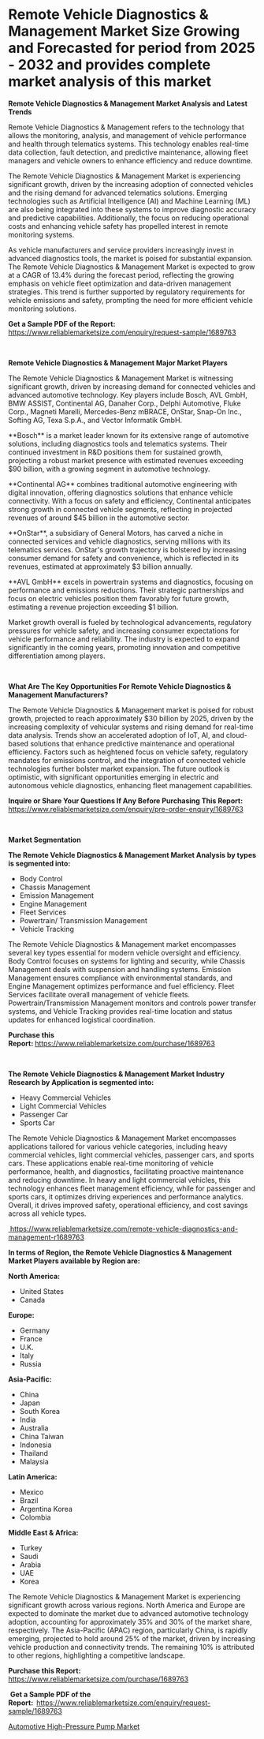<p><h1>Remote Vehicle Diagnostics & Management Market Size Growing and Forecasted for period from 2025 - 2032 and provides complete market analysis of this market</h1></p><p><strong>Remote Vehicle Diagnostics & Management Market Analysis and Latest Trends</strong></p>
<p><p>Remote Vehicle Diagnostics & Management refers to the technology that allows the monitoring, analysis, and management of vehicle performance and health through telematics systems. This technology enables real-time data collection, fault detection, and predictive maintenance, allowing fleet managers and vehicle owners to enhance efficiency and reduce downtime.</p><p>The Remote Vehicle Diagnostics & Management Market is experiencing significant growth, driven by the increasing adoption of connected vehicles and the rising demand for advanced telematics solutions. Emerging technologies such as Artificial Intelligence (AI) and Machine Learning (ML) are also being integrated into these systems to improve diagnostic accuracy and predictive capabilities. Additionally, the focus on reducing operational costs and enhancing vehicle safety has propelled interest in remote monitoring systems.</p><p>As vehicle manufacturers and service providers increasingly invest in advanced diagnostics tools, the market is poised for substantial expansion. The Remote Vehicle Diagnostics & Management Market is expected to grow at a CAGR of 13.4% during the forecast period, reflecting the growing emphasis on vehicle fleet optimization and data-driven management strategies. This trend is further supported by regulatory requirements for vehicle emissions and safety, prompting the need for more efficient vehicle monitoring solutions.</p></p>
<p><strong>Get a Sample PDF of the Report:&nbsp;</strong> <a href="https://www.reliablemarketsize.com/enquiry/request-sample/1689763?utm_campaign=2005&utm_medium=2&utm_source=Github&utm_content=ia&utm_term=07012025&utm_id=remote-vehicle-diagnostics-management">https://www.reliablemarketsize.com/enquiry/request-sample/1689763</a></p>
<p>&nbsp;</p>
<p><strong>Remote Vehicle Diagnostics & Management Major Market Players</strong></p>
<p><p>The Remote Vehicle Diagnostics & Management Market is witnessing significant growth, driven by increasing demand for connected vehicles and advanced automotive technology. Key players include Bosch, AVL GmbH, BMW ASSIST, Continental AG, Danaher Corp., Delphi Automotive, Fluke Corp., Magneti Marelli, Mercedes-Benz mBRACE, OnStar, Snap-On Inc., Softing AG, Texa S.p.A., and Vector Informatik GmbH.</p><p>**Bosch** is a market leader known for its extensive range of automotive solutions, including diagnostics tools and telematics systems. Their continued investment in R&D positions them for sustained growth, projecting a robust market presence with estimated revenues exceeding $90 billion, with a growing segment in automotive technology.</p><p>**Continental AG** combines traditional automotive engineering with digital innovation, offering diagnostics solutions that enhance vehicle connectivity. With a focus on safety and efficiency, Continental anticipates strong growth in connected vehicle segments, reflecting in projected revenues of around $45 billion in the automotive sector.</p><p>**OnStar**, a subsidiary of General Motors, has carved a niche in connected services and vehicle diagnostics, serving millions with its telematics services. OnStar's growth trajectory is bolstered by increasing consumer demand for safety and convenience, which is reflected in its revenues, estimated at approximately $3 billion annually.</p><p>**AVL GmbH** excels in powertrain systems and diagnostics, focusing on performance and emissions reductions. Their strategic partnerships and focus on electric vehicles position them favorably for future growth, estimating a revenue projection exceeding $1 billion.</p><p>Market growth overall is fueled by technological advancements, regulatory pressures for vehicle safety, and increasing consumer expectations for vehicle performance and reliability. The industry is expected to expand significantly in the coming years, promoting innovation and competitive differentiation among players.</p></p>
<p>&nbsp;</p>
<p><strong>What Are The Key Opportunities For Remote Vehicle Diagnostics & Management Manufacturers?</strong></p>
<p><p>The Remote Vehicle Diagnostics & Management market is poised for robust growth, projected to reach approximately $30 billion by 2025, driven by the increasing complexity of vehicular systems and rising demand for real-time data analysis. Trends show an accelerated adoption of IoT, AI, and cloud-based solutions that enhance predictive maintenance and operational efficiency. Factors such as heightened focus on vehicle safety, regulatory mandates for emissions control, and the integration of connected vehicle technologies further bolster market expansion. The future outlook is optimistic, with significant opportunities emerging in electric and autonomous vehicle diagnostics, enhancing fleet management capabilities.</p></p>
<p><strong>Inquire or Share Your Questions If Any Before Purchasing This Report:</strong> <a href="https://www.reliablemarketsize.com/enquiry/pre-order-enquiry/1689763?utm_campaign=2005&utm_medium=2&utm_source=Github&utm_content=ia&utm_term=07012025&utm_id=remote-vehicle-diagnostics-management">https://www.reliablemarketsize.com/enquiry/pre-order-enquiry/1689763</a></p>
<p>&nbsp;</p>
<p><strong>Market Segmentation</strong></p>
<p><strong>The Remote Vehicle Diagnostics & Management Market Analysis by types is segmented into:</strong></p>
<p><ul><li>Body Control</li><li>Chassis Management</li><li>Emission Management</li><li>Engine Management</li><li>Fleet Services</li><li>Powertrain/ Transmission Management</li><li>Vehicle Tracking</li></ul></p>
<p><p>The Remote Vehicle Diagnostics & Management market encompasses several key types essential for modern vehicle oversight and efficiency. Body Control focuses on systems for lighting and security, while Chassis Management deals with suspension and handling systems. Emission Management ensures compliance with environmental standards, and Engine Management optimizes performance and fuel efficiency. Fleet Services facilitate overall management of vehicle fleets. Powertrain/Transmission Management monitors and controls power transfer systems, and Vehicle Tracking provides real-time location and status updates for enhanced logistical coordination.</p></p>
<p><strong>Purchase this Report:&nbsp;</strong><a href="https://www.reliablemarketsize.com/purchase/1689763?utm_campaign=2005&utm_medium=2&utm_source=Github&utm_content=ia&utm_term=07012025&utm_id=remote-vehicle-diagnostics-management">https://www.reliablemarketsize.com/purchase/1689763</a></p>
<p>&nbsp;</p>
<p><strong>The Remote Vehicle Diagnostics & Management Market Industry Research by Application is segmented into:</strong></p>
<p><ul><li>Heavy Commercial Vehicles</li><li>Light Commercial Vehicles</li><li>Passenger Car</li><li>Sports Car</li></ul></p>
<p><p>The Remote Vehicle Diagnostics & Management Market encompasses applications tailored for various vehicle categories, including heavy commercial vehicles, light commercial vehicles, passenger cars, and sports cars. These applications enable real-time monitoring of vehicle performance, health, and diagnostics, facilitating proactive maintenance and reducing downtime. In heavy and light commercial vehicles, this technology enhances fleet management efficiency, while for passenger and sports cars, it optimizes driving experiences and performance analytics. Overall, it drives improved safety, operational efficiency, and cost savings across all vehicle types.</p></p>
<p><a href="https://www.reliablemarketsize.com/remote-vehicle-diagnostics-and-management-r1689763?utm_campaign=2005&utm_medium=2&utm_source=Github&utm_content=ia&utm_term=07012025&utm_id=remote-vehicle-diagnostics-management">&nbsp;https://www.reliablemarketsize.com/remote-vehicle-diagnostics-and-management-r1689763</a></p>
<p><strong>In terms of Region, the Remote Vehicle Diagnostics & Management Market Players available by Region are:</strong></p>
<p>
    <p> <strong> North America: </strong>
        <ul>
            <li>United States</li>
            <li>Canada</li>
        </ul>
        </p> 
    <p> <strong> Europe: </strong>
        <ul>
            <li>Germany</li>
            <li>France</li>
            <li>U.K.</li>
            <li>Italy</li>
            <li>Russia</li>
        </ul>
        </p> 
    <p> <strong> Asia-Pacific: </strong>
        <ul>
            <li>China</li>
            <li>Japan</li>
            <li>South Korea</li>
            <li>India</li>
            <li>Australia</li>
            <li>China Taiwan</li>
            <li>Indonesia</li>
            <li>Thailand</li>
            <li>Malaysia</li>
        </ul>
        </p> 
    <p> <strong> Latin America: </strong>
        <ul>
            <li>Mexico</li>
            <li>Brazil</li>
            <li>Argentina Korea</li>
            <li>Colombia</li>
        </ul>
        </p> 
    <p> <strong> Middle East & Africa: </strong>
        <ul>
            <li>Turkey</li>
            <li>Saudi</li>
            <li>Arabia</li>
            <li>UAE</li>
            <li>Korea</li>
        </ul>
    </p>
    </p>
<p><p>The Remote Vehicle Diagnostics & Management Market is experiencing significant growth across various regions. North America and Europe are expected to dominate the market due to advanced automotive technology adoption, accounting for approximately 35% and 30% of the market share, respectively. The Asia-Pacific (APAC) region, particularly China, is rapidly emerging, projected to hold around 25% of the market, driven by increasing vehicle production and connectivity trends. The remaining 10% is attributed to other regions, highlighting a competitive landscape.</p></p>
<p><strong>Purchase this Report: </strong><a href="https://www.reliablemarketsize.com/purchase/1689763?utm_campaign=2005&utm_medium=2&utm_source=Github&utm_content=ia&utm_term=07012025&utm_id=remote-vehicle-diagnostics-management">https://www.reliablemarketsize.com/purchase/1689763</a></p>
<p>&nbsp;<strong>Get a Sample PDF of the Report:&nbsp;&nbsp;</strong><a href="https://www.reliablemarketsize.com/enquiry/request-sample/1689763?utm_campaign=2005&utm_medium=2&utm_source=Github&utm_content=ia&utm_term=07012025&utm_id=remote-vehicle-diagnostics-management">https://www.reliablemarketsize.com/enquiry/request-sample/1689763</a></p>
<p><strong></strong></p>
<p><p><a href="https://github.com/lylyparadise/Market-Research-Report-List-5/blob/main/automotive-high-pressure-pump-market.md?utm_campaign=2005&utm_medium=2&utm_source=Github&utm_content=ia&utm_term=07012025&utm_id=remote-vehicle-diagnostics-management">Automotive High-Pressure Pump Market</a></p></p>